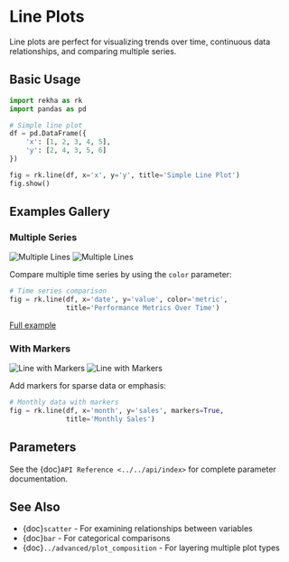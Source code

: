 # Line Plots

Line plots are perfect for visualizing trends over time, continuous data relationships, and comparing multiple series.

## Basic Usage

```python
import rekha as rk
import pandas as pd

# Simple line plot
df = pd.DataFrame({
    'x': [1, 2, 3, 4, 5],
    'y': [2, 4, 3, 5, 6]
})

fig = rk.line(df, x='x', y='y', title='Simple Line Plot')
fig.show()
```

## Examples Gallery

### Multiple Series

<div class="plot-container">
<img src="../../_static/plots/line_multiple_light.png" alt="Multiple Lines" class="plot-light">
<img src="../../_static/plots/line_multiple_dark.png" alt="Multiple Lines" class="plot-dark">
</div>

Compare multiple time series by using the `color` parameter:

```python
# Time series comparison
fig = rk.line(df, x='date', y='value', color='metric',
              title='Performance Metrics Over Time')
```
[Full example](https://github.com/project-vajra/rekha/blob/main/examples/plots/line/multiple_lines.py)

### With Markers

<div class="plot-container">
<img src="../../_static/plots/line_markers_light.png" alt="Line with Markers" class="plot-light">
<img src="../../_static/plots/line_markers_dark.png" alt="Line with Markers" class="plot-dark">
</div>

Add markers for sparse data or emphasis:

```python
# Monthly data with markers
fig = rk.line(df, x='month', y='sales', markers=True,
              title='Monthly Sales')
```


## Parameters

See the {doc}`API Reference <../../api/index>` for complete parameter documentation.

## See Also

- {doc}`scatter` - For examining relationships between variables
- {doc}`bar` - For categorical comparisons
- {doc}`../advanced/plot_composition` - For layering multiple plot types